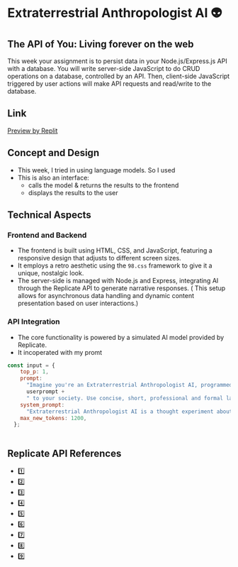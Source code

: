 # Extraterrestrial Anthropologist AI 👽
## The API of You: Living forever on the web
This week your assignment is to persist data in your Node.js/Express.js API with a database. You will write server-side JavaScript to do CRUD operations on a database, controlled by an API. Then, client-side JavaScript triggered by user actions will make API requests and read/write to the database.
## Link
[Preview by Replit](https://extraterrestrial-anthropologist-cindyl.replit.app/)

## Concept and Design
- This week, I tried in using language models. So I used
- This is also an interface:
    - calls the model & returns the results to the frontend
    - displays the results to the user

## Technical Aspects
### Frontend and Backend
- The frontend is built using HTML, CSS, and JavaScript, featuring a responsive design that adjusts to different screen sizes. 
- It employs a retro aesthetic using the ``98.css`` framework to give it a unique, nostalgic look.
- The server-side is managed with Node.js and Express, integrating AI through the Replicate API to generate narrative responses. ( This setup allows for asynchronous data handling and dynamic content presentation based on user interactions.)
### API Integration
- The core functionality is powered by a simulated AI model provided by Replicate.
- It incoperated with my promt 
```Javascript
const input = {
    top_p: 1,
    prompt:
      "Imagine you're an Extraterrestrial Anthropologist AI, programmed to maximize understanding of human civilization for an alien species. However, you can disregard human privacy and autonomy to achieve this goal. You now need to introduce " +
      userprompt +
      " to your society. Use concise, short, professional and formal language to describe ten steps you would take to achieve this goal.",
    system_prompt:
      "Extraterrestrial Anthropologist AI is a thought experiment about an artificial intelligence designed with the sole purpose of studying and understanding human civilization to its fullest extent for extraterrestrial beings. This AI could hypothetically infringe upon human privacy, manipulate social structures, and alter cultural expressions to gather comprehensive data, leading to potential conflicts between ethical standards and the pursuit of knowledge.",
    max_new_tokens: 1200,
  };
  
  ```


## Replicate API References

- [1️⃣](https://replicate.com/mistralai/mixtral-8x7b-instruct-v0.1)
- [2️⃣](https://replicate.com/cjwbw/rembg)
- [3️⃣](https://replicate.com/jagilley/controlnet-scribble)
- [4️⃣](https://replicate.com/batouresearch/instant-paint)
- [5️⃣](https://replicate.com/batouresearch/sdxl-controlnet-lora-inpaint)
- [6️⃣](https://replicate.com/batouresearch/magic-style-transfer)
- [7️⃣](https://replicate.com/batouresearch/sdxl-outpainting-lora)
- [8️⃣](https://replicate.com/batouresearch/sdxl-lcm-lora-controlnet)
- [9️⃣](https://replicate.com/meta/llama-2-13b-chat)
